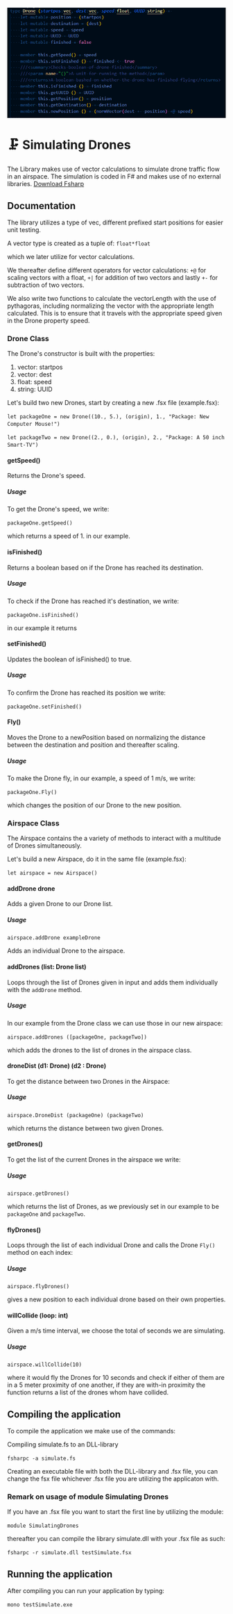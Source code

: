 ![DroneTrafficFlow](/DRONE.png)
# 🗜 Simulating Drones
The Library makes use of vector calculations to simulate drone traffic flow in an airspace. The simulation is coded in F# and makes use of no external libraries.
[Download Fsharp](https://docs.microsoft.com/en-us/dotnet/fsharp/get-started/install-fsharp
)

## Documentation
The library utilizes a type of vec, different prefixed start positions for easier unit testing.

A vector type is created as a tuple of:
```float*float```

which we later utilize for vector calculations.

We thereafter define different operators for vector calculations: ```+@``` for scaling vectors with a float, ```+|``` for addition of two vectors and lastly ```+-``` for subtraction of two vectors.

We also write two functions to calculate the vectorLength with the use of pythagoras, including normalizing the vector with the appropriate length calculated. This is to ensure that it travels with the appropriate speed given in the Drone property speed.
### Drone Class
The Drone's constructor is built with the properties: 
1. vector: startpos
2. vector: dest
3. float: speed
4. string: UUID

Let's build two new Drones, start by creating a new .fsx file (example.fsx):


```let packageOne = new Drone((10., 5.), (origin), 1., "Package: New Computer Mouse!")```

```let packageTwo = new Drone((2., 0.), (origin), 2., "Package: A 50 inch Smart-TV")```

#### getSpeed()
Returns the Drone's speed.
##### Usage
To get the Drone's speed, we write:

```packageOne.getSpeed()```

which returns a speed of 1. in our example.
#### isFinished()
Returns a boolean based on if the Drone has reached its destination.
##### Usage
To check if the Drone has reached it's destination, we write:

```packageOne.isFinished()```

 in our example it returns 

#### setFinished()
Updates the boolean of isFinished() to true.
##### Usage
To confirm the Drone has reached its position we write:

```packageOne.setFinished()```
#### Fly()
Moves the Drone to a newPosition based on normalizing the distance between the destination and position and thereafter scaling.
##### Usage
To make the Drone fly, in our example, a speed of 1 m/s, we write:

```packageOne.Fly()```

which changes the position of our Drone to the new position.
### Airspace Class
The Airspace contains the a variety of methods to interact with a multitude of Drones simultaneously.

Let's build a new Airspace, do it in the same file (example.fsx):

```let airspace = new Airspace()```

#### addDrone drone
Adds a given Drone to our Drone list.

##### Usage
```airspace.addDrone exampleDrone```

Adds an individual Drone to the airspace.

#### addDrones (list: Drone list)
Loops through the list of Drones given in input and adds them individually with the ```addDrone``` method. 
##### Usage
In our example from the Drone class we can use those in our new airspace:

```airspace.addDrones ([packageOne, packageTwo])```

which adds the drones to the list of drones in the airspace class.

#### droneDist (d1: Drone) (d2 : Drone)
To get the distance between two Drones in the Airspace:

##### Usage
```airspace.DroneDist (packageOne) (packageTwo) ```

which returns the distance between two given Drones.

#### getDrones() 
To get the list of the current Drones in the airspace we write:

##### Usage
```airspace.getDrones()```

which returns the list of Drones, as we previously set in our example to be ```packageOne``` and ```packageTwo```.

#### flyDrones() 
Loops through the list of each individual Drone and calls the Drone ```Fly()``` method on each index:

##### Usage
```airspace.flyDrones()```

gives a new position to each individual drone based on their own properties. 
#### willCollide (loop: int) 
Given a m/s time interval, we choose the total of seconds we are simulating.
##### Usage

```airspace.willCollide(10)```

where it would fly the Drones for 10 seconds and check if either of them are in a 5 meter proximity of one another, if they are with-in proximity the function returns a list of the drones whom have collided.


## Compiling the application
To compile the application we make use of the commands:

Compiling simulate.fs to an DLL-library

```fsharpc -a simulate.fs```

Creating an executable file with both the DLL-library and .fsx file, you can change the fsx file whichever .fsx file you are utilizing the applicaton with.

### Remark on usage of module Simulating Drones
If you have an .fsx file you want to start the first line by utilizing the module: 

```module SimulatingDrones```

thereafter you can compile the library simulate.dll with your .fsx file as such:

```fsharpc -r simulate.dll testSimulate.fsx```
## Running the application
After compiling you can run your application by typing:

```mono testSimulate.exe```
